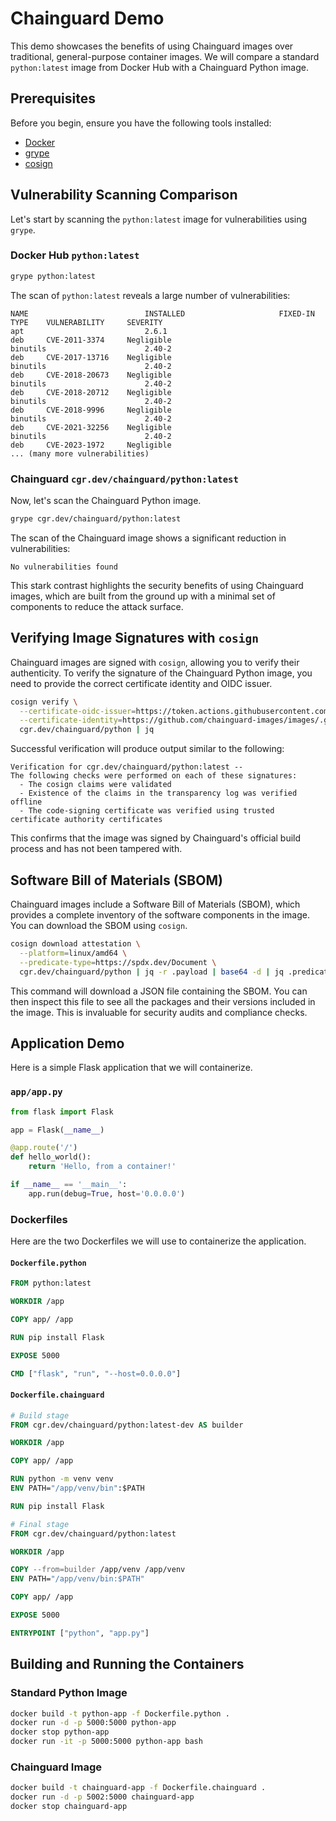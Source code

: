 # Chainguard Demo

This demo showcases the benefits of using Chainguard images over traditional, general-purpose container images. We will compare a standard `python:latest` image from Docker Hub with a Chainguard Python image.

## Prerequisites

Before you begin, ensure you have the following tools installed:

*   [Docker](https://docs.docker.com/get-docker/)
*   [grype](https://github.com/anchore/grype)
*   [cosign](https://docs.sigstore.dev/cosign/installation/)

## Vulnerability Scanning Comparison

Let's start by scanning the `python:latest` image for vulnerabilities using `grype`.

### Docker Hub `python:latest`

```bash
grype python:latest
```

The scan of `python:latest` reveals a large number of vulnerabilities:

```
NAME                          INSTALLED                     FIXED-IN            TYPE    VULNERABILITY     SEVERITY   
apt                           2.6.1                                             deb     CVE-2011-3374     Negligible  
binutils                      2.40-2                                            deb     CVE-2017-13716    Negligible  
binutils                      2.40-2                                            deb     CVE-2018-20673    Negligible  
binutils                      2.40-2                                            deb     CVE-2018-20712    Negligible  
binutils                      2.40-2                                            deb     CVE-2018-9996     Negligible  
binutils                      2.40-2                                            deb     CVE-2021-32256    Negligible  
binutils                      2.40-2                                            deb     CVE-2023-1972     Negligible  
... (many more vulnerabilities)
```

### Chainguard `cgr.dev/chainguard/python:latest`

Now, let's scan the Chainguard Python image.

```bash
grype cgr.dev/chainguard/python:latest
```

The scan of the Chainguard image shows a significant reduction in vulnerabilities:

```
No vulnerabilities found
```

This stark contrast highlights the security benefits of using Chainguard images, which are built from the ground up with a minimal set of components to reduce the attack surface.


## Verifying Image Signatures with `cosign`

Chainguard images are signed with `cosign`, allowing you to verify their authenticity. To verify the signature of the Chainguard Python image, you need to provide the correct certificate identity and OIDC issuer.

```bash
cosign verify \
  --certificate-oidc-issuer=https://token.actions.githubusercontent.com \
  --certificate-identity=https://github.com/chainguard-images/images/.github/workflows/release.yaml@refs/heads/main \
  cgr.dev/chainguard/python | jq
```

Successful verification will produce output similar to the following:

```
Verification for cgr.dev/chainguard/python:latest --
The following checks were performed on each of these signatures:
  - The cosign claims were validated
  - Existence of the claims in the transparency log was verified offline
  - The code-signing certificate was verified using trusted certificate authority certificates
```

This confirms that the image was signed by Chainguard's official build process and has not been tampered with.

## Software Bill of Materials (SBOM)

Chainguard images include a Software Bill of Materials (SBOM), which provides a complete inventory of the software components in the image. You can download the SBOM using `cosign`.

```bash
cosign download attestation \
  --platform=linux/amd64 \
  --predicate-type=https://spdx.dev/Document \
  cgr.dev/chainguard/python | jq -r .payload | base64 -d | jq .predicate
```

This command will download a JSON file containing the SBOM. You can then inspect this file to see all the packages and their versions included in the image. This is invaluable for security audits and compliance checks.


## Application Demo

Here is a simple Flask application that we will containerize.

### `app/app.py`

```python
from flask import Flask

app = Flask(__name__)

@app.route('/')
def hello_world():
    return 'Hello, from a container!'

if __name__ == '__main__':
    app.run(debug=True, host='0.0.0.0')
```

### Dockerfiles

Here are the two Dockerfiles we will use to containerize the application.

#### `Dockerfile.python`

```dockerfile
FROM python:latest

WORKDIR /app

COPY app/ /app

RUN pip install Flask

EXPOSE 5000

CMD ["flask", "run", "--host=0.0.0.0"]
```

#### `Dockerfile.chainguard`

```dockerfile
# Build stage
FROM cgr.dev/chainguard/python:latest-dev AS builder

WORKDIR /app

COPY app/ /app

RUN python -m venv venv
ENV PATH="/app/venv/bin":$PATH

RUN pip install Flask

# Final stage
FROM cgr.dev/chainguard/python:latest

WORKDIR /app

COPY --from=builder /app/venv /app/venv
ENV PATH="/app/venv/bin:$PATH"

COPY app/ /app

EXPOSE 5000

ENTRYPOINT ["python", "app.py"]
```

## Building and Running the Containers

### Standard Python Image

```bash
docker build -t python-app -f Dockerfile.python .
docker run -d -p 5000:5000 python-app
docker stop python-app
docker run -it -p 5000:5000 python-app bash
```

### Chainguard Image

```bash
docker build -t chainguard-app -f Dockerfile.chainguard .
docker run -d -p 5002:5000 chainguard-app
docker stop chainguard-app
```
